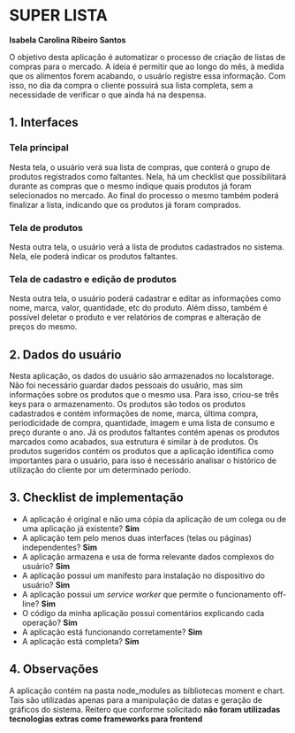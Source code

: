# SUPER LISTA

**Isabela Carolina Ribeiro Santos**

O objetivo desta aplicação é automatizar o processo de criação de listas de compras para o mercado. A ideia é permitir que ao longo do mês, à medida que os alimentos forem acabando, o usuário registre essa informação. Com isso, no dia da compra o cliente possuirá sua lista completa, sem a necessidade de verificar o que ainda há na despensa. 


## 1. Interfaces

### Tela principal

Nesta tela, o usuário verá sua lista de compras, que conterá o grupo de produtos registrados como faltantes. Nela, há um checklist que possibilitará durante as compras que o mesmo indique quais produtos já foram selecionados no mercado. Ao final do processo o mesmo também poderá finalizar a lista, indicando que os produtos já foram comprados.

### Tela de produtos

Nesta outra tela, o usuário verá a lista de produtos cadastrados no sistema. Nela, ele poderá indicar os produtos faltantes.

### Tela de cadastro e edição de produtos

Nesta outra tela, o usuário poderá cadastrar e editar as informações como nome, marca, valor, quantidade, etc do produto. Além disso, também é possível deletar o produto e ver relatórios de compras e alteração de preços do mesmo. 


## 2. Dados do usuário

Nesta aplicação, os dados do usuário são armazenados no localstorage. Não foi necessário guardar dados pessoais do usuário, mas sim informações sobre os produtos que o mesmo usa. Para isso, criou-se três keys para o armazenamento. Os produtos são todos os produtos cadastrados e contém informações de nome, marca, última compra, periodicidade de compra, quantidade, imagem e uma lista de consumo e preço durante o ano. Já os produtos faltantes contém apenas os produtos marcados como acabados, sua estrutura é similar à de produtos. Os produtos sugeridos contém os produtos que a aplicação identifica como importantes para o usuário, para isso é necessário analisar o histórico de utilização do cliente por um determinado período.   


## 3. Checklist de implementação

- A aplicação é original e não uma cópia da aplicação de um colega ou de uma aplicação já existente? **Sim**
- A aplicação tem pelo menos duas interfaces (telas ou páginas) independentes? **Sim**
- A aplicação armazena e usa de forma relevante dados complexos do usuário? **Sim**
- A aplicação possui um manifesto para instalação no dispositivo do usuário? **Sim**
- A aplicação possui um _service worker_ que permite o funcionamento off-line? **Sim**
- O código da minha aplicação possui comentários explicando cada operação? **Sim**
- A aplicação está funcionando corretamente? **Sim**
- A aplicação está completa? **Sim**


## 4. Observações
A aplicação contém na pasta node_modules as bibliotecas moment e chart. Tais são utilizadas apenas para a manipulação de datas e geração de gráficos do sistema. Reitero que conforme solicitado **não foram utilizadas tecnologias extras como frameworks para frontend**